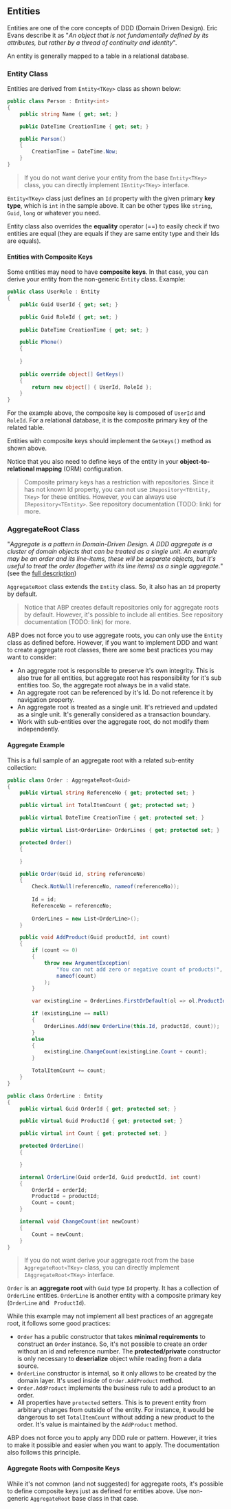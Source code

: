 ## Entities

Entities are one of the core concepts of DDD (Domain Driven Design). Eric Evans describe it as "*An object that is not fundamentally defined by its attributes, but rather by a thread of continuity and identity*".

An entity is generally mapped to a table in a relational database.

### Entity Class

Entities are derived from `Entity<TKey>` class as shown below:

```C#
public class Person : Entity<int>
{
    public string Name { get; set; }

    public DateTime CreationTime { get; set; }

    public Person()
    {
        CreationTime = DateTime.Now;
    }
}
```

> If you do not want derive your entity from the base `Entity<TKey>` class, you can directly implement `IEntity<TKey>` interface.

`Entity<TKey>` class just defines an `Id` property with the given primary **key type**, which is `int` in the sample above. It can be other types like `string`, `Guid`, `long` or whatever you need.

Entity class also overrides the **equality** operator (==) to easily check if two entities are equal (they are equals if they are same entity type and their Ids are equals).

#### Entities with Composite Keys

Some entities may need to have **composite keys**. In that case, you can derive your entity from the non-generic `Entity` class. Example:

````C#
public class UserRole : Entity
{
    public Guid UserId { get; set; }

    public Guid RoleId { get; set; }
    
    public DateTime CreationTime { get; set; }

    public Phone()
    {
            
    }
    
    public override object[] GetKeys()
    {
        return new object[] { UserId, RoleId };
    }
}
````

For the example above, the composite key is composed of `UserId` and `RoleId`. For a relational database, it is the composite primary key of the related table.

Entities with composite keys should implement the `GetKeys()` method as shown above.

Notice that you also need to define keys of the entity in your **object-to-relational mapping** (ORM) configuration.

> Composite primary keys has a restriction with repositories. Since it has not known Id property, you can not use `IRepository<TEntity, TKey>` for these entities. However, you can always use `IRepository<TEntity>`. See repository documentation (TODO: link) for more.

### AggregateRoot Class

"*Aggregate is a pattern in Domain-Driven Design. A DDD aggregate is a cluster of domain objects that can be treated as a single unit. An example may be an order and its line-items, these will be separate objects, but it's useful to treat the order (together with its line items) as a single aggregate.*" (see the [full description](http://martinfowler.com/bliki/DDD_Aggregate.html))

`AggregateRoot` class extends the `Entity` class. So, it also has an `Id` property by default.

> Notice that ABP creates default repositories only for aggregate roots by default. However, it's possible to include all entities. See repository documentation (TODO: link) for more. 

ABP does not force you to use aggregate roots, you can only use the `Entity` class as defined before. However, if you want to implement DDD and want to create aggregate root classes, there are some best practices you may want to consider:

* An aggregate root is responsible to preserve it's own integrity. This is also true for all entities, but aggregate root has responsibility for it's sub entities too. So, the aggregate root always be in a valid state.
* An aggregate root can be referenced by it's Id. Do not reference it by navigation property.
* An aggregate root is treated as a single unit. It's retrieved and updated as a single unit. It's generally considered as a transaction boundary.
* Work with sub-entities over the aggregate root, do not modify them independently.

#### Aggregate Example

This is a full sample of an aggregate root with a related sub-entity collection:

````C#
public class Order : AggregateRoot<Guid>
{
    public virtual string ReferenceNo { get; protected set; }

    public virtual int TotalItemCount { get; protected set; }

    public virtual DateTime CreationTime { get; protected set; }

    public virtual List<OrderLine> OrderLines { get; protected set; }

    protected Order()
    {

    }

    public Order(Guid id, string referenceNo)
    {
        Check.NotNull(referenceNo, nameof(referenceNo));
        
        Id = id;
        ReferenceNo = referenceNo;
        
        OrderLines = new List<OrderLine>();
    }

    public void AddProduct(Guid productId, int count)
    {
        if (count <= 0)
        {
            throw new ArgumentException(
                "You can not add zero or negative count of products!",
                nameof(count)
            );
        }

        var existingLine = OrderLines.FirstOrDefault(ol => ol.ProductId == productId);

        if (existingLine == null)
        {
            OrderLines.Add(new OrderLine(this.Id, productId, count));
        }
        else
        {
            existingLine.ChangeCount(existingLine.Count + count);
        }

        TotalItemCount += count;
    }
}

public class OrderLine : Entity
{
    public virtual Guid OrderId { get; protected set; }

    public virtual Guid ProductId { get; protected set; }

    public virtual int Count { get; protected set; }

    protected OrderLine()
    {

    }

    internal OrderLine(Guid orderId, Guid productId, int count)
    {
        OrderId = orderId;
        ProductId = productId;
        Count = count;
    }

    internal void ChangeCount(int newCount)
    {
        Count = newCount;
    }
}
````

> If you do not want derive your aggregate root from the base `AggregateRoot<TKey>` class, you can directly implement `IAggregateRoot<TKey>` interface.

`Order` is an **aggregate root** with `Guid` type `Id` property. It has a collection of `OrderLine` entities. `OrderLine` is another entity with a composite primary key (`OrderLine`  and ` ProductId`).

While this example may not implement all best practices of an aggregate root, it follows some good practices:

* `Order` has a public constructor that takes **minimal requirements** to construct an `Order` instance. So, it's not possible to create an order without an id and reference number. The **protected/private** constructor is only necessary to **deserialize** object while reading from a data source.
* `OrderLine` constructor is internal, so it only allows to be created by the domain layer. It's used inside of `Order.AddProduct` method.
* `Order.AddProduct` implements the business rule to add a product to an order.
* All properties have `protected` setters. This is to prevent entity from arbitrary changes from outside of the entity. For instance, it would be dangerous to set `TotalItemCount` without adding a new product to the order. It's value is maintained by the `AddProduct` method.

ABP does not force you to apply any DDD rule or pattern. However, it tries to make it possible and easier when you want to apply. The documentation also follows this principle.

#### Aggregate Roots with Composite Keys

While it's not common (and not suggested) for aggregate roots, it's possible to define composite keys just as defined for entities above. Use non-generic `AggregateRoot` base class in that case.